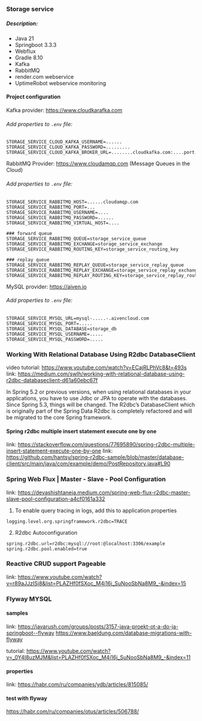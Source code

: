 ### Storage service

##### Description:

* Java 21
* Springboot 3.3.3
* Webflux
* Gradle 8.10
* Kafka
* RabbitMQ
* render.com webservice
* UptimeRobot webservice monitoring

#### Project configuration

Kafka provider: https://www.cloudkarafka.com

###### Add properties to `.env` file:

```
STORAGE_SERVICE_CLOUD_KAFKA_USERNAME=......
STORAGE_SERVICE_CLOUD_KAFKA_PASSWORD=.........
STORAGE_SERVICE_CLOUD_KAFKA_BROKER_URL=........cloudkafka.com:....port....
```

RabbitMQ Provider: https://www.cloudamqp.com (Message Queues in the Cloud)

###### Add properties to `.env` file:

```
STORAGE_SERVICE_RABBITMQ_HOST=......cloudamqp.com
STORAGE_SERVICE_RABBITMQ_PORT=...
STORAGE_SERVICE_RABBITMQ_USERNAME=....
STORAGE_SERVICE_RABBITMQ_PASSWORD=......
STORAGE_SERVICE_RABBITMQ_VIRTUAL_HOST=....

### forward queue
STORAGE_SERVICE_RABBITMQ_QUEUE=storage_service_queue
STORAGE_SERVICE_RABBITMQ_EXCHANGE=storage_service_exchange
STORAGE_SERVICE_RABBITMQ_ROUTING_KEY=storage_service_routing_key

### replay queue
STORAGE_SERVICE_RABBITMQ_REPLAY_QUEUE=storage_service_replay_queue
STORAGE_SERVICE_RABBITMQ_REPLAY_EXCHANGE=storage_service_replay_exchange
STORAGE_SERVICE_RABBITMQ_REPLAY_ROUTING_KEY=storage_service_replay_routing_key
```

MySQL provider: https://aiven.io

###### Add properties to `.env` file:

```
STORAGE_SERVICE_MYSQL_URL=mysql-.....-.aivencloud.com
STORAGE_SERVICE_MYSQL_PORT=.....
STORAGE_SERVICE_MYSQL_DATABASE=storage_db
STORAGE_SERVICE_MYSQL_USERNAME=.....
STORAGE_SERVICE_MYSQL_PASSWORD=.....
```

### Working With Relational Database Using R2dbc DatabaseClient

video tutorial: https://www.youtube.com/watch?v=ECajRLPhVc8&t=493s
link: https://medium.com/swlh/working-with-relational-database-using-r2dbc-databaseclient-d61a60ebc67f

In Spring 5.2 or previous versions, when using relational databases in your applications, you have to use Jdbc or JPA to
operate with the databases. Since Spring 5.3, things will be changed. The R2dbc’s DatabaseClient which is originally
part of the Spring Data R2dbc is completely refactored and will be migrated to the core Spring framework.

#### Spring r2dbc multiple insert statement execute one by one

link: https://stackoverflow.com/questions/77695890/spring-r2dbc-multiple-insert-statement-execute-one-by-one
link: https://github.com/hantsy/spring-r2dbc-sample/blob/master/database-client/src/main/java/com/example/demo/PostRepository.java#L90

### Spring Web Flux | Master - Slave - Pool Configuration

link: https://devashishtaneja.medium.com/spring-web-flux-r2dbc-master-slave-pool-configuration-a4cf0161a332

1. To enable query tracing in logs, add this to application.properties

``
logging.level.org.springframework.r2dbc=TRACE
``

2. R2dbc Autoconfiguration

``
spring.r2dbc.url=r2dbc:mysql://root:@localhost:3306/example
spring.r2dbc.pool.enabled=true
``

### Reactive CRUD support Pageable

link: https://www.youtube.com/watch?v=r89aJJzISj8&list=PLAZHf0fSXoc_M4i16j_SuNooSbNa8M9_-&index=15

### Flyway MYSQL

#### samples

link: https://javarush.com/groups/posts/3157-java-proekt-ot-a-do-ja-springboot--flyway
https://www.baeldung.com/database-migrations-with-flyway

tutorial: https://www.youtube.com/watch?v=_0Y4I8uzMJM&list=PLAZHf0fSXoc_M4i16j_SuNooSbNa8M9_-&index=11

#### properties

link: https://habr.com/ru/companies/ydb/articles/815085/

#### test with flyway

https://habr.com/ru/companies/otus/articles/506788/
